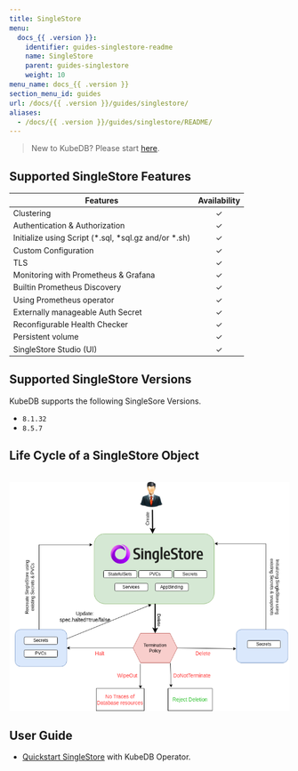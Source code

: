```yaml
---
title: SingleStore
menu:
  docs_{{ .version }}:
    identifier: guides-singlestore-readme
    name: SingleStore
    parent: guides-singlestore
    weight: 10
menu_name: docs_{{ .version }}
section_menu_id: guides
url: /docs/{{ .version }}/guides/singlestore/
aliases:
  - /docs/{{ .version }}/guides/singlestore/README/
---
```

> New to KubeDB? Please start [here](/docs/README.md).

## Supported SingleStore Features

| Features                                                | Availability |
|---------------------------------------------------------|:------------:|
| Clustering                                              |   &#10003;   |
| Authentication & Authorization                          |   &#10003;   |
| Initialize using Script (\*.sql, \*sql.gz and/or \*.sh) |   &#10003;   |
| Custom Configuration                                    |   &#10003;   |
| TLS                                                     |   &#10003;   |
| Monitoring with Prometheus & Grafana                    |   &#10003;   |
| Builtin Prometheus Discovery                            |   &#10003;   |
| Using Prometheus operator                               |   &#10003;   |
| Externally manageable Auth Secret                       |   &#10003;   |
| Reconfigurable Health Checker                           |   &#10003;   |
| Persistent volume                                       |   &#10003;   | 
| SingleStore Studio (UI)                                 |   &#10003;   |


## Supported SingleStore Versions

KubeDB supports the following SingleSore Versions.
- `8.1.32`
- `8.5.7`

## Life Cycle of a SingleStore Object

<!---
ref : https://cacoo.com/diagrams/4PxSEzhFdNJRIbIb/0281B
--->

<p align="center">
  <img alt="lifecycle"  src="/docs/guides/singlestore/images/singlestore-lifecycle.png" >
</p>

## User Guide

- [Quickstart SingleStore](/docs/guides/singlestore/quickstart/index.md) with KubeDB Operator.